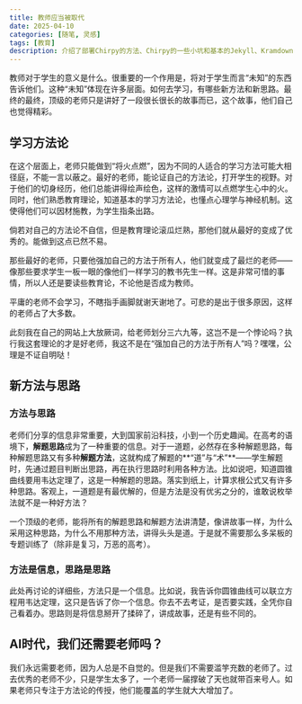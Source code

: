 ```yaml
---
title: 教师应当被取代
date: 2025-04-10
categories: [随笔, 灵感]
tags: [教育]
description: 介绍了部署Chirpy的方法、Chirpy的一些小坑和基本的Jekyll、Kramdown知识。这是第一章，快速构建自己的Chirpy主题。
---
```


教师对于学生的意义是什么。很重要的一个作用是，将对于学生而言“未知”的东西告诉他们。这种“未知”体现在许多层面。如何去学习，有哪些新方法和新思路。最终的最终，顶级的老师只是讲好了一段很长很长的故事而已，这个故事，他们自己也觉得精彩。

## 学习方法论

在这个层面上，老师只能做到“将火点燃”，因为不同的人适合的学习方法可能大相径庭，不能一言以蔽之。最好的老师，能论证自己的方法论，打开学生的视野。对于他们的切身经历，他们总能讲得绘声绘色，这样的激情可以点燃学生心中的火。同时，他们熟悉教育理论，知道基本的学习方法论，也懂点心理学与神经机制。这使得他们可以因材施教，为学生指条出路。

倘若对自己的方法论不自信，但是教育理论滚瓜烂熟，那他们就从最好的变成了优秀的。能做到这点已然不易。

那些最好的老师，只要他强加自己的方法于所有人，他们就变成了最烂的老师——像那些要求学生一板一眼的像他们一样学习的教书先生一样。这是非常可惜的事情，所以人还是要读些教育论，不论他是否成为教师。

平庸的老师不会学习，不瞎指手画脚就谢天谢地了。可悲的是出于很多原因，这样的老师占了大多数。

此刻我在自己的网站上大放厥词，给老师划分三六九等，这岂不是一个悖论吗？执行我这套理论的才是好老师，我这不是在“强加自己的方法于所有人”吗？嘿嘿，公理是不证自明哒！

## 新方法与思路

### 方法与思路

老师们分享的信息非常重要，大到国家前沿科技，小到一个历史趣闻。在高考的语境下，**解题思路**成为了一种重要的信息。对于一道题，必然存在多种解题思路，每种解题思路又有多种**解题方法**，这就构成了解题的**“道”与“术”**——学生解题时，先通过题目判断出思路，再在执行思路时利用各种方法。比如说吧，知道圆锥曲线要用韦达定理了，这是一种解题的思路。落实到纸上，计算求根公式又有许多种思路。客观上，一道题是有最优解的，但是方法是没有优劣之分的，谁敢说枚举法就不是一种好方法？

一个顶级的老师，能将所有的解题思路和解题方法讲清楚，像讲故事一样，为什么采用这种思路，为什么不用那种方法，讲得头头是道。于是就不需要那么多呆板的专题训练了（除非是复习，万恶的高考）。

### 方法是信息，思路是思路

此处再讨论的详细些，方法只是一个信息。比如说，我告诉你圆锥曲线可以联立方程用韦达定理，这只是告诉了你一个信息。你去不去考证，是否要实践，全凭你自己看着办。思路则是将信息掰开了揉碎了，讲成故事，还是有些不同的。

## AI时代，我们还需要老师吗？

我们永远需要老师，因为人总是不自觉的。但是我们不需要滥竽充数的老师了。过去优秀的老师不少，只是学生太多了，一个老师一届撑破了天也就带百来号人。如果老师只专注于方法论的传授，他们能覆盖的学生就大大增加了。

